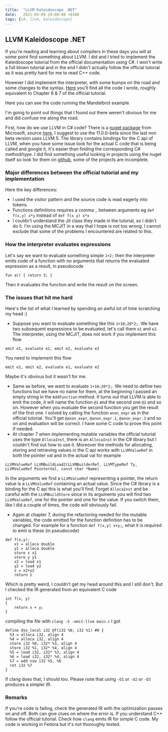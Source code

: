 ```yaml
---
title:  "LLVM Kaleidoscope .NET"
date:   2021-04-09 19:00:00 +0100
tags: [c#, llvm, kaleidoscope]
---
```


## LLVM Kaleidoscope .NET

If you're reading and learning about compilers in these days you will at some point find something about LLVM. I did and I tried to implement the Kaleidoscope tutorial from the official documentation using C#. I won't write a full blown tutorial and in the end I didn't actually follow the official tutorial as it was pretty hard for me to read C++ code. 

<!-- truncate -->

However I did implement the interpreter, with some bumps on the road and some changes to the syntax. [Here](https://github.com/davidelettieri/Kaleidoscope) you'll find all the code I wrote, roughly equivalent to Chapter 6 & 7 of the official tutorial.

Here you can see the code running the Mandelbrot example

<script id="asciicast-9UTdB0BVPfZemqMVjm0429YJb" src="https://asciinema.org/a/9UTdB0BVPfZemqMVjm0429YJb.js" async></script>

I'm going to point out things that I found out there weren't obvious for me and did confuse me along the road.

First, how do we use LLVM in C# code? There is a [nuget package](https://www.nuget.org/packages/LLVMSharp) from Microsoft, source [here](https://github.com/microsoft/LLVMSharp), I suggest to use the 11.0.0-beta since the last non beta version uses LLVM 5. The library contains bindings for the C api of LLVM, when you have some issue look for the actual C code that is being called and google it, it's easier than finding the corresponding C# method/type. I did find something useful looking in projects using the nuget itself so look for them on [github](https://github.com/microsoft/LLVMSharp/network/dependents?package_id=UGFja2FnZS0xNTY3NzI0NTk%3D), some of the projects are incomplete.

### Major differences between the official tutorial and my implementation

Here the key differences:
* I used the visitor pattern and the source code is read eagerly into tokens.
* Functions definitions requires a comma `,` between arguments eg `def f(x,y) x*y` instead of `def f(x y) x*x`
* I couldn't understand the Jit class they made in the tutorial, so I didn't do it. I'm using the MCJIT in a way that I hope is not too wrong. I cannot exclude that some of the problems I encountered are related to this.

### How the interpreter evaluates expressions

Let's say we want to evaluate something simple `1+2;` then the interpreter emits code of a function with no arguments that returns the evaluated expression as a result, in pseudocode
```
fun a() { return 3; }
```
Then it evaluates the function and write the result on the screen.

### The issues that hit me hard

Here's the list of what I learned by spending an awful lot of time scratching my head :)

*  Suppose you want to evaluate something like this `1+10;20*2;`. We have two subsequent expressions to be evaluated, let's call them `e1` and `e2`. The interpreter, using the MCJIT, does not work if you implement this flow
```
emit e1, evaluate e1, emit e2, evaluate e2
```
You need to implement this flow
```
emit e1, emit e2, evaluate e1, evaluate e2
```
Maybe it's obvious but it wasn't for me.
* Same as before, we want to evaluate `1+10;20*2;`. We need to define two functions but we have no name for them, at the beginning I passed an empty string in the `AddFunction` method. It turns out that LLVM is able to emit the code, it will name the function `@1` and the second one `@2` and so on. However when you evaluate the second function you get the result of the first one. I solved by calling the function `anon_expr` as in the official tutorial. You'll get `@anon_expr`, `@anon_expr.1`, `@anon_expr.3` and so on and evaluation will be correct. I have some C code to prove this point if needed.
* At chapter 7 when implementing mutable variables the official tutorial uses the type `AllocaInst`, there is an `AllocaInst` in the C# library but I couldn't find out how to use it. Moreover the methods for allocating, storing and retrieving values in the C api works with `LLVMValueRef` in both the pointer val and in the actual val for example 
```
LLVMValueRef LLVMBuildLoad2(LLVMBuilderRef, LLVMTypeRef Ty, LLVMValueRef PointerVal, const char *Name)
```
In the arguments we find a `LLVMValueRef` representing a pointer, the return value is a `LLVMValueRef` containing an actual value.
Since the C# library is a binding for the C api this is what you'll find. Forget `AllocaInst` and be careful with the `LLVMBuildStore` since in its arguments you will find two `LLVMValueRef`, one for the pointer and one for the value. If you switch them, like I did a couple of times, the code will obviously fail.
* Again at chapter 7, during the refactoring needed for the mutable variables, the code emitted for the function definition has to be changed. For example for a function `def f(x,y) x+y;`, what it is required to emit is these (in pseudocode)
```
def f(x,y):
    x1 = alloca double
    y1 = alloca double
    store x x1
    store y y1
    x2 = load x1
    y2 = load y2
    z = x2+y2
    return z
```
Which is pretty weird, I couldn't get my head around this and I still don't. But I checked the IR generated from an equivalent C code
```
int f(x, y)
{
    return x + y;
}
```
compiling the file with `clang -S -emit-llvm main.c` I got
```
define dso_local i32 @f(i32 %0, i32 %1) #0 {
  %3 = alloca i32, align 4
  %4 = alloca i32, align 4
  store i32 %0, i32* %3, align 4
  store i32 %1, i32* %4, align 4
  %5 = load i32, i32* %3, align 4
  %6 = load i32, i32* %4, align 4
  %7 = add nsw i32 %5, %6
  ret i32 %7
}
```
If clang does that, I should too. Please note that using `-O1` or `-O2` or `-O3` produces a simpler IR. 

### Remarks

If you're code is failing, check the generated IR with the optimization passes on and off. Both can give clues on where the error is. If you understand C++ follow the official tutorial. Check how `clang` emits IR for simple C code. My code is working in Fedora but it's not thoroughly tested.
